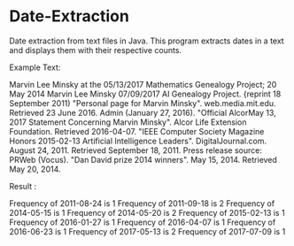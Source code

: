 # Date-Extraction
Date extraction from text files in Java.
This program extracts dates in a text and displays them with their respective counts.

Example Text: 

Marvin Lee Minsky at the 05/13/2017 Mathematics Genealogy Project; 20 May 2014
Marvin Lee Minsky 07/09/2017 AI Genealogy Project. {reprint 18 September 2011)
"Personal page for Marvin Minsky". web.media.mit.edu. Retrieved 23 June 2016.
Admin (January 27, 2016). "Official AlcorMay 13, 2017 Statement Concerning Marvin Minsky". 
Alcor Life Extension Foundation. Retrieved 2016-04-07.
"IEEE Computer Society Magazine Honors 2015-02-13 Artificial Intelligence Leaders". 
DigitalJournal.com. August 24, 2011. Retrieved September 18, 2011. 
Press release source: PRWeb (Vocus).
"Dan David prize 2014 winners". May 15, 2014. Retrieved May 20, 2014.

Result :

Frequency of 2011-08-24 is 1
Frequency of 2011-09-18 is 2
Frequency of 2014-05-15 is 1
Frequency of 2014-05-20 is 2
Frequency of 2015-02-13 is 1
Frequency of 2016-01-27 is 1
Frequency of 2016-04-07 is 1
Frequency of 2016-06-23 is 1
Frequency of 2017-05-13 is 2
Frequency of 2017-07-09 is 1


